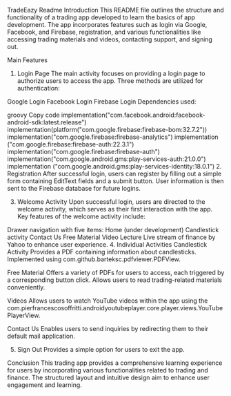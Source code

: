 TradeEazy Readme
Introduction
This README file outlines the structure and functionality of a trading app developed to learn the basics of app development. The app incorporates features such as login via Google, Facebook, and Firebase, registration, and various functionalities like accessing trading materials and videos, contacting support, and signing out.

Main Features
1. Login Page
The main activity focuses on providing a login page to authorize users to access the app. Three methods are utilized for authentication:

Google Login
Facebook Login
Firebase Login
Dependencies used:

groovy
Copy code
implementation("com.facebook.android:facebook-android-sdk:latest.release")
implementation(platform("com.google.firebase:firebase-bom:32.7.2"))
implementation("com.google.firebase:firebase-analytics")
implementation ("com.google.firebase:firebase-auth:22.3.1")
implementation("com.google.firebase:firebase-auth")
implementation("com.google.android.gms:play-services-auth:21.0.0")
implementation ("com.google.android.gms:play-services-identity:18.0.1")
2. Registration
After successful login, users can register by filling out a simple form containing EditText fields and a submit button. User information is then sent to the Firebase database for future logins.

3. Welcome Activity
Upon successful login, users are directed to the welcome activity, which serves as their first interaction with the app. Key features of the welcome activity include:

Drawer navigation with five items:
Home (under development)
Candlestick activity
Contact Us
Free Material
Video Lecture
Live stream of finance by Yahoo to enhance user experience.
4. Individual Activities
Candlestick Activity
Provides a PDF containing information about candlesticks. Implemented using com.github.barteksc.pdfviewer.PDFView.

Free Material
Offers a variety of PDFs for users to access, each triggered by a corresponding button click. Allows users to read trading-related materials conveniently.

Videos
Allows users to watch YouTube videos within the app using the com.pierfrancescosoffritti.androidyoutubeplayer.core.player.views.YouTubePlayerView.

Contact Us
Enables users to send inquiries by redirecting them to their default mail application.

5. Sign Out
Provides a simple option for users to exit the app.

Conclusion
This trading app provides a comprehensive learning experience for users by incorporating various functionalities related to trading and finance. The structured layout and intuitive design aim to enhance user engagement and learning.
